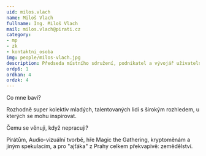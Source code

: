 ```yaml
---
uid: milos.vlach
name: Miloš Vlach
fullname: Ing. Miloš Vlach
mail: milos.vlach@pirati.cz
category: 
- mp
- zk
- kontaktni_osoba
img: people/milos-vlach.jpg
description: Předseda místního sdružení, podnikatel a vývojář uživatelské přívětivosti
ordp6: 1
ordkan: 4
ordzk: 4
---
```

Co mne baví?

Rozhodně super kolektiv mladých, talentovaných lidí s širokým rozhledem, u kterých se mohu inspirovat.

Čemu se věnuji, když nepracuji? 

Pirátům, Audio-vizuální tvorbě, hře Magic the Gathering, kryptoměnám a jiným spekulacím, a pro "ajťáka" z Prahy celkem překvapivě: zemědělství.
